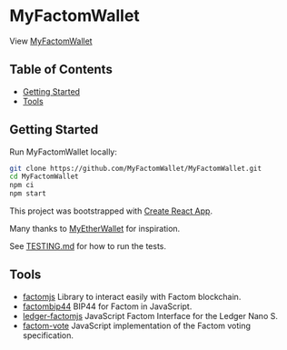 # MyFactomWallet

View [MyFactomWallet](https://myfactomwallet.com)

## Table of Contents

- [Getting Started](#getting-started)
- [Tools](#tools)

## Getting Started

Run MyFactomWallet locally:

```bash
git clone https://github.com/MyFactomWallet/MyFactomWallet.git
cd MyFactomWallet
npm ci
npm start
```

This project was bootstrapped with [Create React App](https://github.com/facebookincubator/create-react-app).

Many thanks to [MyEtherWallet](https://github.com/MyEtherWallet/) for inspiration.

See [TESTING.md](https://github.com/MyFactomWallet/MyFactomWallet/blob/master/tests/TESTING.md) for how to run the tests.

## Tools

- [factomjs](https://github.com/PaulBernier/factomjs) Library to interact easily with Factom blockchain.
- [factombip44](https://github.com/MyFactomWallet/factombip44) BIP44 for Factom in JavaScript.
- [ledger-factomjs](https://github.com/MyFactomWallet/ledger-factomjs) JavaScript Factom Interface for the Ledger Nano S.
- [factom-vote](https://github.com/PaulBernier/factom-vote) JavaScript implementation of the Factom voting specification.
